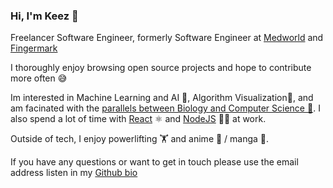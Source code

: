 ### Hi, I'm Keez 👋

Freelancer Software Engineer, formerly Software Engineer at [Medworld](https://www.medworld.com/) and [Fingermark](https://fingermark.ai/)

I thoroughly enjoy browsing open source projects and hope to contribute more often 😅

Im interested in Machine Learning and AI 🧠, Algorithm Visualization🧩, and am facinated with the [parallels between Biology and Computer Science 🦠](https://github.com/geohot/corona#biology-vs-software). I also spend a lot of time with [React](https://reactjs.org/)  ⚛️ and [NodeJS](https://nodejs.org/en/about/) 👨‍💻 at work.

Outside of tech, I enjoy powerlifting 🏋️  and anime 👺 / manga 📖.

If you have any questions or want to get in touch please use the email address listen in my [Github bio](https://github.com/keezeden)
